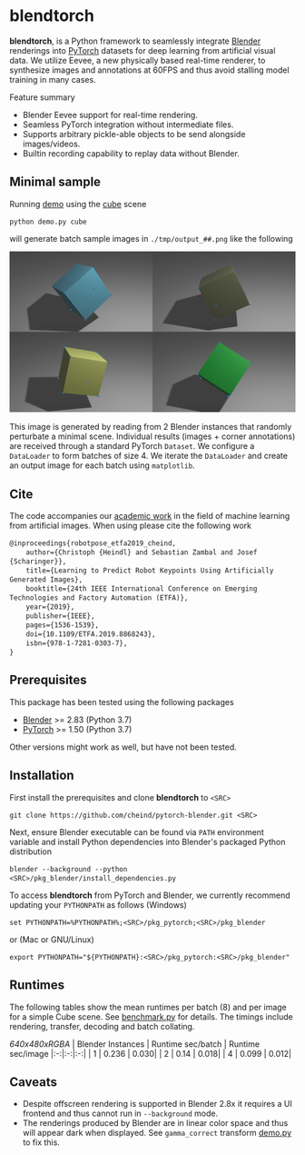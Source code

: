 # blendtorch

**blendtorch**, is a Python framework to seamlessly integrate [Blender](http://blender.orf) renderings into [PyTorch](http://pytorch.org) datasets for deep learning from artificial visual data. We utilize Eevee, a new physically based real-time renderer, to synthesize images and annotations at 60FPS and thus avoid stalling model training in many cases.

Feature summary
- Blender Eevee support for real-time rendering.
- Seamless PyTorch integration without intermediate files.
- Supports arbitrary pickle-able objects to be send alongside images/videos.
- Builtin recording capability to replay data without Blender.

## Minimal sample
Running [demo](./demo.py) using the [cube](./scenes/) scene
```
python demo.py cube
```
will generate batch sample images in `./tmp/output_##.png` like the following

![](etc/result.png)

This image is generated by reading from 2 Blender instances that randomly perturbate a minimal scene. Individual results (images + corner annotations) are received through a standard PyTorch `Dataset`. We configure a `DataLoader` to form batches of size 4. We iterate the `DataLoader` and create an output image for each batch using `matplotlib`.


## Cite
The code accompanies our [academic work](https://arxiv.org/abs/1907.01879) in the field of machine learning from artificial images. When using please cite the following work
```
@inproceedings{robotpose_etfa2019_cheind,
    author={Christoph {Heindl} and Sebastian Zambal and Josef {Scharinger}},
    title={Learning to Predict Robot Keypoints Using Artificially Generated Images},
    booktitle={24th IEEE International Conference on Emerging Technologies and Factory Automation (ETFA)},    
    year={2019},
    publisher={IEEE},   
    pages={1536-1539},
    doi={10.1109/ETFA.2019.8868243},
    isbn={978-1-7281-0303-7},
}
```

## Prerequisites
This package has been tested using the following packages
 - [Blender](https://www.blender.org/) >= 2.83 (Python 3.7)
 - [PyTorch](http://pytorch.org) >= 1.50 (Python 3.7)

Other versions might work as well, but have not been tested.

## Installation
First install the prerequisites and clone **blendtorch** to `<SRC>`
```
git clone https://github.com/cheind/pytorch-blender.git <SRC>
```
Next, ensure Blender executable can be found via `PATH` environment variable and install Python dependencies into Blender's packaged Python distribution
```
blender --background --python <SRC>/pkg_blender/install_dependencies.py
```
To access **blendtorch** from PyTorch and Blender, we currently recommend updating your `PYTHONPATH` as follows (Windows)
```
set PYTHONPATH=%PYTHONPATH%;<SRC>/pkg_pytorch;<SRC>/pkg_blender
```
or (Mac or GNU/Linux) 
```
export PYTHONPATH="${PYTHONPATH}:<SRC>/pkg_pytorch:<SRC>/pkg_blender"
```

## Runtimes
The following tables show the mean runtimes per batch (8) and per image for a simple Cube scene. See [benchmark.py](./benchmark.py) for details. The timings include rendering, transfer, decoding and batch collating.

*640x480xRGBA*
| Blender Instances  | Runtime sec/batch | Runtime sec/image
|:-:|:-:|:-:|
| 1  | 0.236 | 0.030|
| 2  | 0.14 | 0.018|
| 4  | 0.099 | 0.012|

## Caveats
- Despite offscreen rendering is supported in Blender 2.8x it requires a UI frontend and thus cannot run in `--background` mode.
- The renderings produced by Blender are in linear color space and thus will appear dark when displayed. See `gamma_correct` transform [demo.py](./demo.py) to fix this.
